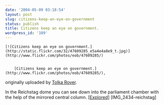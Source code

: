 ```yaml
---
date: '2004-05-09 03:18:54'
layout: post
slug: citizens-keep-an-eye-on-government
status: publish
title: Citizens keep an eye on government.
wordpress_id: '109'
---
```



	[![Citizens keep an eye on government.](http://static.flickr.com/32/47609285_e5a4e4a8e9_t.jpg)](http://www.flickr.com/photos/eob/47609285/)

	
		[Citizens keep an eye on government.](http://www.flickr.com/photos/eob/47609285/),
originally uploaded by [Tolka Rover](http://www.flickr.com/people/eob/).
	


In the Reichstag dome you can see down into the parliament chamber with the help of the mirrored central column. [[Explored](http://flagrantdisregard.com/flickr/scout.php?username=Tolka+Rover&sort=position&year=0)]  [IMG_2434-reichstag]


